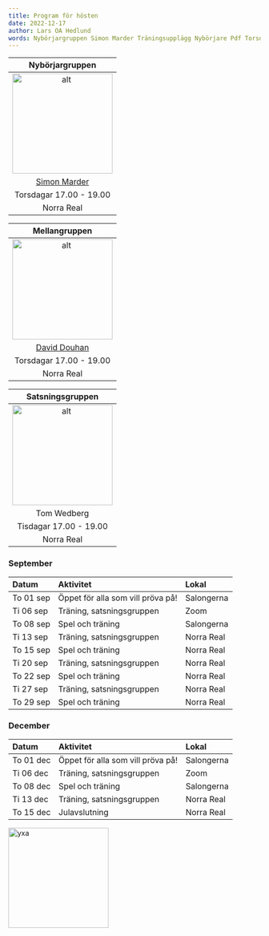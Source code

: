 ```yaml
---
title: Program för hösten
date: 2022-12-17
author: Lars OA Hedlund
words: Nybörjargruppen Simon Marder Träningsupplägg Nybörjare Pdf Torsdagar Norra Real Mellangruppen David Douhan Satsningsgruppen Tom Wedberg Tisdagar Datum Aktivitet Lokal Salongerna
---
```


|Nybörjargruppen|
|:-:|
![alt](../src/lib/images/Simon_Marder.JPG "Simon Marder")|
|[Simon Marder](https://wasask.se/Träningsupplägg_nybörjare_ht_22.pdf)|
|Torsdagar 17.00 - 19.00|
|Norra Real|

|Mellangruppen|
|:-:|
![alt](../src/lib/images/David_Douhan.JPG)|
|[David Douhan](https://wasask.se/Tr%C3%A4ningsuppl%C3%A4gg_mellangruppen_ht%2022.pdf)|
|Torsdagar 17.00 - 19.00|
|Norra Real|

|Satsningsgruppen|
|:-:|
|![alt](../src/lib/images/Tom_Wedberg.JPG)|
|Tom Wedberg|
|Tisdagar 17.00 - 19.00|
|Norra Real|

### September
Datum|Aktivitet|Lokal
:--|:--|:--
 To 01 sep|Öppet för alla som vill pröva på!|Salongerna
 Ti 06 sep|Träning, satsningsgruppen|Zoom
 To 08 sep|Spel och träning|Salongerna
 Ti 13 sep|Träning, satsningsgruppen|Norra Real
 To 15 sep|Spel och träning|Norra Real
 Ti 20 sep|Träning, satsningsgruppen|Norra Real
 To 22 sep|Spel och träning|Norra Real 
 Ti 27 sep|Träning, satsningsgruppen|Norra Real
 To 29 sep|Spel och träning|Norra Real

### December
Datum|Aktivitet|Lokal
:--|:--|:--
 To 01 dec|Öppet för alla som vill pröva på!|Salongerna
 Ti 06 dec|Träning, satsningsgruppen|Zoom
 To 08 dec|Spel och träning|Salongerna
 Ti 13 dec|Träning, satsningsgruppen|Norra Real
 To 15 dec|Julavslutning|Norra Real

 ![yxa](https://wasask.se/Norra_Real_2021-07-29-15.jpg "Norra Real")

 <style>
	img {
		width:200px
	}
</style>

